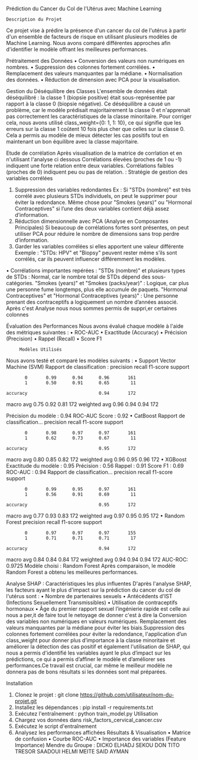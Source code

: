 Prédiction du Cancer du Col de l'Utérus avec Machine Learning

    Description du Projet
Ce projet vise à prédire la présence d'un cancer du col de l'utérus à partir d'un ensemble de facteurs de risque en utilisant plusieurs modèles de Machine Learning. Nous avons comparé différentes approches afin d'identifier le modèle offrant les meilleures performances.

Prétraitement des Données
•	Conversion des valeurs non numériques en nombres.
•	Suppression des colonnes fortement corrélées.
•	Remplacement des valeurs manquantes par la médiane.
•	Normalisation des données.
•	Réduction de dimension avec PCA pour la visualisation.

 
 Gestion du Déséquilibre des Classes
L'ensemble de données était déséquilibré : la classe 1 (biopsie positive) était sous-représentée par rapport à la classe 0 (biopsie négative). Ce déséquilibre a causé un problème, car le modèle prédisait majoritairement la classe 0 et n'apprenait pas correctement les caractéristiques de la classe minoritaire.
Pour corriger cela, nous avons utilisé class_weight={0: 1, 1: 10}, ce qui signifie que les erreurs sur la classe 1 coûtent 10 fois plus cher que celles sur la classe 0. Cela a permis au modèle de mieux détecter les cas positifs tout en maintenant un bon équilibre avec la classe majoritaire.

  Etude de corrélation
Après visualisation de la matrice de corrlation et en n'utilisant l'analyse ci dessous Corrélations élevées (proches de 1 ou -1) indiquent une forte relation entre deux variables.
Corrélations faibles (proches de 0) indiquent peu ou pas de relation.
:
  Stratégie de gestion des variables corrélées
1.	Suppression des variables redondantes
	Ex : Si "STDs (nombre)" est très corrélé avec plusieurs STDs individuels, on peut le supprimer pour éviter la redondance.
	Même chose pour "Smokes (years)" ou "Hormonal Contraceptives" si l’une des deux variables contient déjà assez d’information.
2.	Réduction dimensionnelle avec PCA (Analyse en Composantes Principales)
	Si beaucoup de corrélations fortes sont présentes, on peut utiliser PCA pour réduire le nombre de dimensions sans trop perdre d’information.
3.	Garder les variables corrélées si elles apportent une valeur différente
	Exemple : "STDs: HPV" et "Biopsy" peuvent rester même s’ils sont corrélés, car ils peuvent influencer différemment les modèles.

•	Corrélations importantes repérées : 
	"STDs (nombre)" et plusieurs types de STDs : Normal, car le nombre total de STDs dépend des sous-catégories.
	"Smokes (years)" et "Smokes (packs/year)" : Logique, car plus une personne fume longtemps, plus elle accumule de paquets.
	"Hormonal Contraceptives" et "Hormonal Contraceptives (years)" : Une personne prenant des contraceptifs a logiquement un nombre d’années associé. Après c'est Analyse nous nous sommes permis de suppri,er certaines colonnes


Évaluation des Performances
Nous avons évalué chaque modèle à l'aide des métriques suivantes :
•	ROC-AUC
•	Exactitude (Accuracy)
•	Précision (Precision)
•	Rappel (Recall)
•	Score F1
 
         Modèles Utilisés
Nous avons testé et comparé les modèles suivants :
•	Support Vector Machine (SVM) 
 Rapport de classification :
               precision    recall  f1-score   support

           0       0.99      0.94      0.96       161
           1       0.50      0.91      0.65        11

    accuracy                           0.94       172
   macro avg       0.75      0.92      0.81       172
weighted avg       0.96      0.94      0.94       172

 Précision du modèle : 0.94
 ROC-AUC Score : 0.92
•	CatBoost 
Rapport de classification...
              precision    recall  f1-score   support

           0       0.98      0.97      0.97       161
           1       0.62      0.73      0.67        11

    accuracy                           0.95       172
   macro avg       0.80      0.85      0.82       172
weighted avg       0.96      0.95      0.96       172
•	XGBoost
Exactitude du modèle : 0.95
Précision : 0.56
Rappel : 0.91
Score F1 : 0.69
ROC-AUC : 0.94
Rapport de classification...
              precision    recall  f1-score   support

           0       0.99      0.95      0.97       161
           1       0.56      0.91      0.69        11

    accuracy                           0.95       172
   macro avg       0.77      0.93      0.83       172
weighted avg       0.97      0.95      0.95       172
•	Random Forest
  precision    recall  f1-score   support

           0       0.97      0.97      0.97       155
           1       0.71      0.71      0.71        17

    accuracy                           0.94       172
   macro avg       0.84      0.84      0.84       172
weighted avg       0.94      0.94      0.94       172
AUC-ROC: 0.9725
Modèle choisi : Random Forest
Après comparaison, le modèle Random Forest a obtenu les meilleures performances.

Analyse SHAP : Caractéristiques les plus influentes
D'après l'analyse SHAP, les facteurs ayant le plus d'impact sur la prédiction du cancer du col de l'utérus sont :
•	Nombre de partenaires sexuels
•	Antécédents d'IST (Infections Sexuellement Transmissibles)
•	Utilisation de contraceptifs hormonaux
•	Âge du premier rapport sexuel
l’ingénierie rapide est celle aui nous a per,it de faire tout le netoyage de donner c'est à dire la Conversion des variables non numériques en valeurs numériques.
Remplacement des valeurs manquantes par la médiane pour éviter les biais.Suppression des colonnes fortement corrélées pour éviter la redondance, l'application d’un class_weight pour donner plus d’importance à la classe minoritaire et améliorer la détection des cas positif et également l'utilisation de SHAP, qui nous a permis d'identifié les variables ayant le plus d’impact sur les prédictions, ce qui a permis d’affiner le modèle et d’améliorer ses performances.Ce travail est crucial, car même le meilleur modèle ne donnera pas de bons résultats si les données sont mal préparées.

Installation
1.	Clonez le projet :
git clone https://github.com/utilisateur/nom-du-projet.git
2.	Installez les dépendances :
pip install -r requirements.txt
3.	Exécutez l'entraînement :
python train_model.py
Utilisation
1.	Chargez vos données dans risk_factors_cervical_cancer.csv
2.	Exécutez le script d'entraînement
3.	Analysez les performances affichées
Résultats & Visualisation
•	Matrice de confusion
•	Courbe ROC-AUC
•	Importance des variables (Feature Importance)
Mendre du Groupe :
DICKO ELHADJ SEKOU
DON TITO TRESOR
SAADOUI HELMI
MEITE SAID AYMAN
